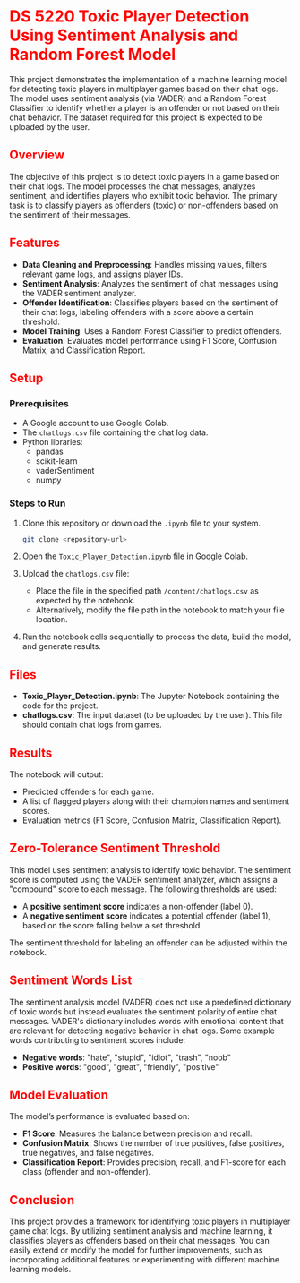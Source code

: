 # <span style="color:red">DS 5220 Toxic Player Detection Using Sentiment Analysis and Random Forest Model</span>

This project demonstrates the implementation of a machine learning model for detecting toxic players in multiplayer games based on their chat logs. The model uses sentiment analysis (via VADER) and a Random Forest Classifier to identify whether a player is an offender or not based on their chat behavior. The dataset required for this project is expected to be uploaded by the user.

## <span style="color:red">Overview</span>

The objective of this project is to detect toxic players in a game based on their chat logs. The model processes the chat messages, analyzes sentiment, and identifies players who exhibit toxic behavior. The primary task is to classify players as offenders (toxic) or non-offenders based on the sentiment of their messages.

## <span style="color:red">Features</span>

- **Data Cleaning and Preprocessing**: Handles missing values, filters relevant game logs, and assigns player IDs.
- **Sentiment Analysis**: Analyzes the sentiment of chat messages using the VADER sentiment analyzer.
- **Offender Identification**: Classifies players based on the sentiment of their chat logs, labeling offenders with a score above a certain threshold.
- **Model Training**: Uses a Random Forest Classifier to predict offenders.
- **Evaluation**: Evaluates model performance using F1 Score, Confusion Matrix, and Classification Report.

## <span style="color:red">Setup</span>

### Prerequisites
- A Google account to use Google Colab.
- The `chatlogs.csv` file containing the chat log data.
- Python libraries:
  - pandas
  - scikit-learn
  - vaderSentiment
  - numpy

### Steps to Run
1. Clone this repository or download the `.ipynb` file to your system.

    ```bash
    git clone <repository-url>
    ```

2. Open the `Toxic_Player_Detection.ipynb` file in Google Colab.
3. Upload the `chatlogs.csv` file:
   - Place the file in the specified path `/content/chatlogs.csv` as expected by the notebook.
   - Alternatively, modify the file path in the notebook to match your file location.
4. Run the notebook cells sequentially to process the data, build the model, and generate results.

## <span style="color:red">Files</span>

- **Toxic_Player_Detection.ipynb**: The Jupyter Notebook containing the code for the project.
- **chatlogs.csv**: The input dataset (to be uploaded by the user). This file should contain chat logs from games.

## <span style="color:red">Results</span>

The notebook will output:

- Predicted offenders for each game.
- A list of flagged players along with their champion names and sentiment scores.
- Evaluation metrics (F1 Score, Confusion Matrix, Classification Report).

## <span style="color:red">Zero-Tolerance Sentiment Threshold</span>

This model uses sentiment analysis to identify toxic behavior. The sentiment score is computed using the VADER sentiment analyzer, which assigns a "compound" score to each message. The following thresholds are used:

- A **positive sentiment score** indicates a non-offender (label 0).
- A **negative sentiment score** indicates a potential offender (label 1), based on the score falling below a set threshold.
  
The sentiment threshold for labeling an offender can be adjusted within the notebook.

## <span style="color:red">Sentiment Words List</span>

The sentiment analysis model (VADER) does not use a predefined dictionary of toxic words but instead evaluates the sentiment polarity of entire chat messages. VADER's dictionary includes words with emotional content that are relevant for detecting negative behavior in chat logs. Some example words contributing to sentiment scores include:

- **Negative words**: "hate", "stupid", "idiot", "trash", "noob"
- **Positive words**: "good", "great", "friendly", "positive"

## <span style="color:red">Model Evaluation</span>

The model’s performance is evaluated based on:

- **F1 Score**: Measures the balance between precision and recall.
- **Confusion Matrix**: Shows the number of true positives, false positives, true negatives, and false negatives.
- **Classification Report**: Provides precision, recall, and F1-score for each class (offender and non-offender).

## <span style="color:red">Conclusion</span>

This project provides a framework for identifying toxic players in multiplayer game chat logs. By utilizing sentiment analysis and machine learning, it classifies players as offenders based on their chat messages. You can easily extend or modify the model for further improvements, such as incorporating additional features or experimenting with different machine learning models.
